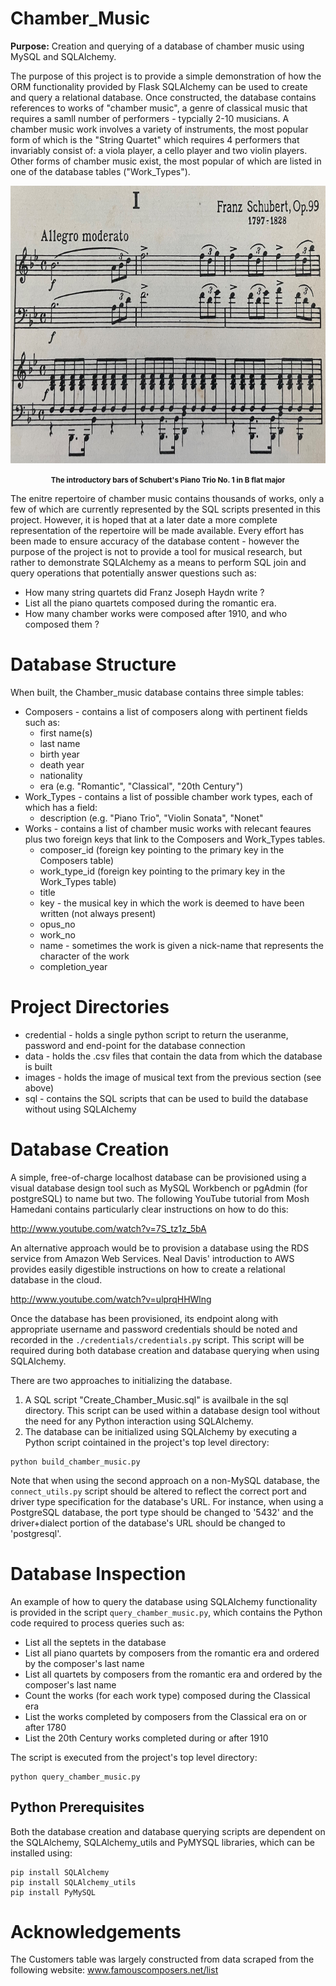 # Chamber_Music
<strong>Purpose:</strong> Creation and querying of a database of chamber music using MySQL and SQLAlchemy.

The purpose of this project is to provide a simple demonstration of how the ORM functionality provided by Flask SQLAlchemy can be used to create and query a relational database. Once constructed, the database contains references to works of "chamber music", a genre of classical music that requires a samll number of performers - typcially 2-10 musicians. A chamber music work involves a variety of instruments, the most popular form of which is the "String Quartet" which requires 4 performers that invariably consist of: a viola player, a cello player and two violin players. Other forms of chamber music exist, the most popular of which are listed in one of the database tables ("Work_Types").

<p align="center">
    <img src="https://raw.githubusercontent.com/JerryGreenough/Chamber_Music/master/images/schubert_piano_trio.JPG" width="782" height="444">  
</p>

<p align="center">
    <strong><small>The introductory bars of Schubert's Piano Trio No. 1 in B flat major</small></strong>
</p>

The enitre repertoire of chamber music contains thousands of works, only a few of which are currently represented by the SQL scripts presented in this project. However, it is hoped that at a later date a more complete representation of the repertoire will be made available. Every effort has been made to ensure accuracy of the database content - however the purpose of the project is not to provide a tool for musical research, but rather to demonstrate SQLAlchemy as a means to perform SQL join and query operations that potentially answer questions such as:

- How many string quartets did Franz Joseph Haydn write ?
- List all the piano quartets composed during the romantic era.
- How many chamber works were composed after 1910, and who composed them ?


# Database Structure

When built, the Chamber_music database contains three simple tables:

* Composers - contains a list of composers along with pertinent fields such as:
    * first name(s)
    * last name
    * birth year
    * death year
    * nationality
    * era (e.g. "Romantic", "Classical", "20th Century")
* Work_Types - contains a list of possible chamber work types, each of which has a field:
    * description (e.g. "Piano Trio", "Violin Sonata", "Nonet"
* Works - contains a list of chamber music works with relecant feaures plus two foreign keys that link to the Composers and Work_Types tables.
    * composer_id (foreign key pointing to the primary key in the Composers table)
    * work_type_id (foreign key pointing to the primary key in the Work_Types table)
    * title
    * key - the musical key in which the work is deemed to have been written (not always present)
    * opus_no
    * work_no
    * name - sometimes the work is given a nick-name that represents the character of the work
    * completion_year

# Project Directories

* credential - holds a single python script to return the useranme, password and end-point for the database connection
* data - holds the .csv files that contain the data from which the database is built
* images - holds the image of musical text from the previous section (see above)
* sql - contains the SQL scripts that can be used to build the database without using SQLAlchemy

# Database Creation

A simple, free-of-charge localhost database can be provisioned using a visual database design tool such as MySQL Workbench or pgAdmin (for postgreSQL) to name but two. The following YouTube tutorial from Mosh Hamedani contains particularly clear instructions on how to do this:

http://www.youtube.com/watch?v=7S_tz1z_5bA

An alternative approach would be to provision a database using the RDS service from Amazon Web Services. Neal Davis' introduction to AWS provides easily digestible instructions on how to create a relational database in the cloud.

http://www.youtube.com/watch?v=ulprqHHWlng

Once the database has been provisioned, its endpoint along with appropriate username and password credentials should be noted and recorded in the ```./credentials/credentials.py``` script. This script will be required during both database creation and database querying when using SQLAlchemy.

There are two approaches to initializing the database. 
1. A SQL script "Create_Chamber_Music.sql" is availbale in the sql directory. This script can be used within a database design tool without the need for any Python interaction using SQLAlchemy.
2. The database can be initialized using SQLAlchemy by executing a Python script cointained in the project's top level directory:

```
python build_chamber_music.py
```
Note that when using the second approach on a non-MySQL database, the ```connect_utils.py``` script should be altered to reflect the correct port and driver type specification for the database's URL. For instance, when using a PostgreSQL database, the port type should be changed to '5432' and the driver+dialect portion of the database's URL should be changed to 'postgresql'.

# Database Inspection

An example of how to query the database using SQLAlchemy functionality is provided in the script ```query_chamber_music.py```, which contains the Python code required to process queries such as:

* List all the septets in the database
* List all piano quartets by composers from the romantic era and ordered by the composer's last name
* List all quartets by composers from the romantic era and ordered by the composer's last name 
* Count the works (for each work type) composed during the Classical era 
* List the works completed by composers from the Classical era on or after 1780
* List the 20th Century works completed during or after 1910

The script is executed from the project's top level directory:

```
python query_chamber_music.py
```


## Python Prerequisites

Both the database creation and database querying scripts are dependent on the SQLAlchemy, SQLAlchemy_utils and PyMYSQL libraries, which can be installed using:

```
pip install SQLAlchemy
pip install SQLAlchemy_utils
pip install PyMySQL
```

# Acknowledgements

The Customers table was largely constructed from data scraped from the following website:
www.famouscomposers.net/list


